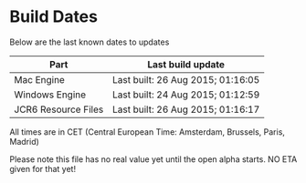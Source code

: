 # Build Dates

Below are the last known dates to updates

Part | Last build update
-----|-----
Mac Engine | Last built: 26 Aug 2015; 01:16:05
Windows Engine | Last built: 24 Aug 2015; 01:12:59
JCR6 Resource Files | Last built: 26 Aug 2015; 01:16:17
All times are in CET (Central European Time: Amsterdam, Brussels, Paris, Madrid)


Please note this file has no real value yet until the open alpha starts. NO ETA given for that yet!
